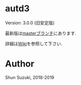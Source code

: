# autd3 #

Version: 3.0.0 (旧安定版)

最新版は[masterブランチ](https://github.com/shinolab/autd3-library-software/tree/master)にあります.

詳細は[Wiki](https://github.com/shinolab/autd3-library-software/wiki)を参照して下さい.

# Author #

Shun Suzuki, 2018-2019
